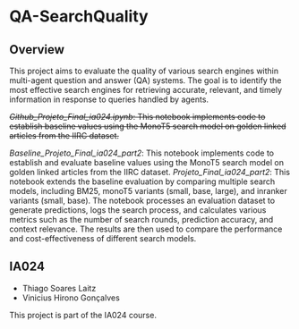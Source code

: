 # QA-SearchQuality

## Overview

This project aims to evaluate the quality of various search engines within multi-agent question and answer (QA) systems. The goal is to identify the most effective search engines for retrieving accurate, relevant, and timely information in response to queries handled by agents.

~~*Github_Projeto_Final_ia024.ipynb*: This notebook implements code to establish baseline values using the MonoT5 search model on golden linked articles from the IIRC dataset.~~


*Baseline_Projeto_Final_ia024_part2*: This notebook implements code to establish and evaluate baseline values using the MonoT5 search model on golden linked articles from the IIRC dataset.
*Projeto_Final_ia024_part2*: This notebook extends the baseline evaluation by comparing multiple search models, including BM25, monoT5 variants (small, base, large), and inranker variants (small, base). The notebook processes an evaluation dataset to generate predictions, logs the search process, and calculates various metrics such as the number of search rounds, prediction accuracy, and context relevance. The results are then used to compare the performance and cost-effectiveness of different search models.

## IA024


- Thiago Soares Laitz
- Vinicius Hirono Gonçalves

This project is part of the IA024 course.
